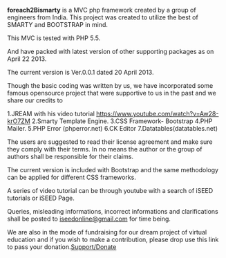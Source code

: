 <b>foreach2Bismarty</b> is a MVC php framework created by a group of engineers from India. This project was created to utilize the best of SMARTY and BOOTSTRAP in mind. 

This MVC is tested with PHP 5.5.

And have packed with latest version of other supporting packages as on April 22 2013.

The current version is Ver.0.0.1 dated 20 April 2013.

Though the basic coding was written by us, we have incorporated some famous opensource project that were supportive to us in the past and we share our credits to

1.JREAM with his video tutorial https://www.youtube.com/watch?v=Aw28-krO7ZM
2.Smarty Template Engine.
3.CSS Framework- Bootstrap
4.PHP Mailer.
5.PHP Error (phperror.net)
6.CK Editor
7.Datatables(datatables.net)


The users are suggested to read their license agreement and make sure they comply with their terms. In no means the author or the group of authors shall be responsible for their claims.

The current version is included with Bootstrap and the same methodology can be applied for different CSS frameworks.

A series of video tutorial can be through youtube with a search of  iSEED tutorials or iSEED Page.

Queries, misleading informations, incorrect informations and clarifications shall be posted to iseedonline@gmail.com for time being.

We are also in the mode of fundraising for our dream project of virtual education and if you wish to make a contribution, please drop use this link to pass your donation.<a href="https://www.paypal.com/cgi-bin/webscr?cmd=_s-xclick&hosted_button_id=6ZJVBBBGMDPVS">Support/Donate</a>






